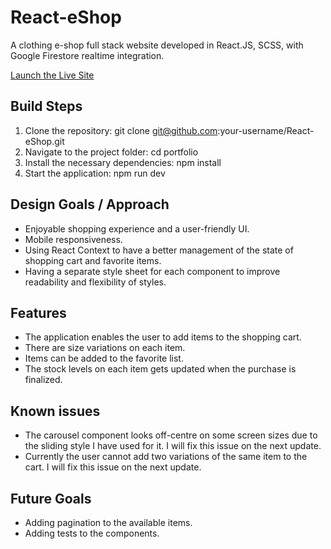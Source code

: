 # React-eShop

A clothing e-shop full stack website developed in React.JS, SCSS, with Google Firestore realtime integration.

[Launch the Live Site](https://zadfashion.netlify.app)

## Build Steps

1. Clone the repository: git clone git@github.com:your-username/React-eShop.git
2. Navigate to the project folder: cd portfolio
3. Install the necessary dependencies: npm install
4. Start the application: npm run dev

## Design Goals / Approach

- Enjoyable shopping experience and a user-friendly UI.
- Mobile responsiveness.
- Using React Context to have a better management of the state of shopping cart and favorite items.
- Having a separate style sheet for each component to improve readability and flexibility of styles.

## Features

- The application enables the user to add items to the shopping cart.
- There are size variations on each item.
- Items can be added to the favorite list.
- The stock levels on each item gets updated when the purchase is finalized.

## Known issues

- The carousel component looks off-centre on some screen sizes due to the sliding style I have used for it. I will fix this issue on the next update.
- Currently the user cannot add two variations of the same item to the cart. I will fix this issue on the next update.

## Future Goals

- Adding pagination to the available items.
- Adding tests to the components.
